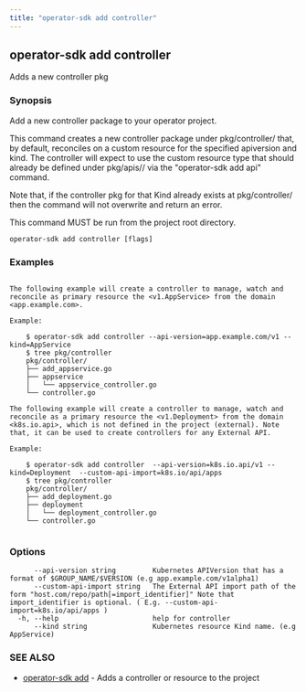 ```yaml
---
title: "operator-sdk add controller"
---
```

## operator-sdk add controller

Adds a new controller pkg

### Synopsis


Add a new controller package to your operator project.

This command creates a new controller package under pkg/controller/<kind> that, by default, reconciles on a custom resource for the specified apiversion and kind. The controller will expect to use the custom resource type that should already be defined under pkg/apis/<group>/<version> via the "operator-sdk add api" command.

Note that, if the controller pkg for that Kind already exists at pkg/controller/<kind> then the command will not overwrite and return an error.

This command MUST be run from the project root directory.

```
operator-sdk add controller [flags]
```

### Examples

```

The following example will create a controller to manage, watch and reconcile as primary resource the <v1.AppService> from the domain <app.example.com>.

Example:

	$ operator-sdk add controller --api-version=app.example.com/v1 --kind=AppService
	$ tree pkg/controller
	pkg/controller/
	├── add_appservice.go
	├── appservice
	│   └── appservice_controller.go
	└── controller.go

The following example will create a controller to manage, watch and reconcile as a primary resource the <v1.Deployment> from the domain <k8s.io.api>, which is not defined in the project (external). Note that, it can be used to create controllers for any External API.

Example:

	$ operator-sdk add controller  --api-version=k8s.io.api/v1 --kind=Deployment  --custom-api-import=k8s.io/api/apps
	$ tree pkg/controller
	pkg/controller/
	├── add_deployment.go
	├── deployment
	│   └── deployment_controller.go
	└── controller.go
		
```

### Options

```
      --api-version string         Kubernetes APIVersion that has a format of $GROUP_NAME/$VERSION (e.g app.example.com/v1alpha1)
      --custom-api-import string   The External API import path of the form "host.com/repo/path[=import_identifier]" Note that import_identifier is optional. ( E.g. --custom-api-import=k8s.io/api/apps )
  -h, --help                       help for controller
      --kind string                Kubernetes resource Kind name. (e.g AppService)
```

### SEE ALSO

* [operator-sdk add](../operator-sdk_add)	 - Adds a controller or resource to the project

